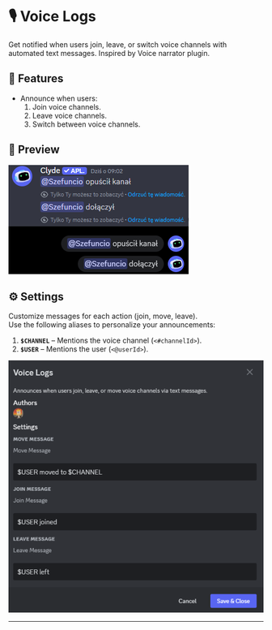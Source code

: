 <h1>🎙️ Voice Logs</h1>
<p>Get notified when users join, leave, or switch voice channels with automated text messages. Inspired by Voice narrator plugin.</p>

## 📌 Features

- Announce when users:
  1. Join voice channels.
  2. Leave voice channels.
  3. Switch between voice channels.

## 👀 Preview

![Voice Logs Preview](./image-logs.png)

## ⚙️ Settings

Customize messages for each action (join, move, leave).  
Use the following aliases to personalize your announcements:

1. <code><b>$CHANNEL</b></code> – Mentions the voice channel (<code>&lt;#channelId&gt;</code>).
2. <code><b>$USER</b></code> – Mentions the user (<code>&lt;@userId&gt;</code>).

![Configuration Example](./image-config.png)

---
